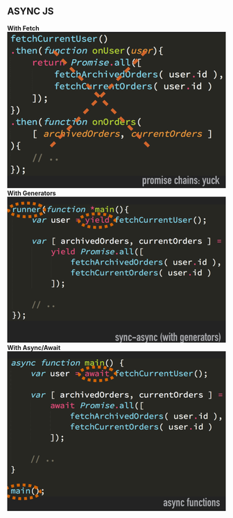 ## ASYNC JS
**With Fetch**
![Fetch](/img/fetch.png)
**With Generators**
![Generator](/img/asyncgenerator.png)
**With Async/Await**
![Async/Await](/img/asyncfunction.png)